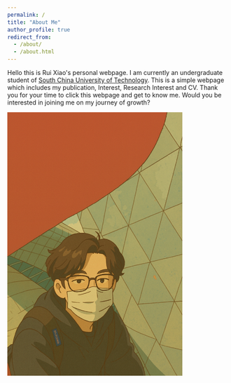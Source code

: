 ```yaml
---
permalink: /
title: "About Me"
author_profile: true
redirect_from: 
  - /about/
  - /about.html
---
```

Hello this is Rui Xiao's personal webpage. I am currently an undergraduate student of [South China University of Technology](https://www.scut.edu.cn/). This is a simple webpage which includes my publication, Interest, Research Interest and CV. 
Thank you for your time to click this webpage and get to know me. Would you be interested in joining me on my journey of growth?



<img src="/images/anime.jpg"
     width="400" >

